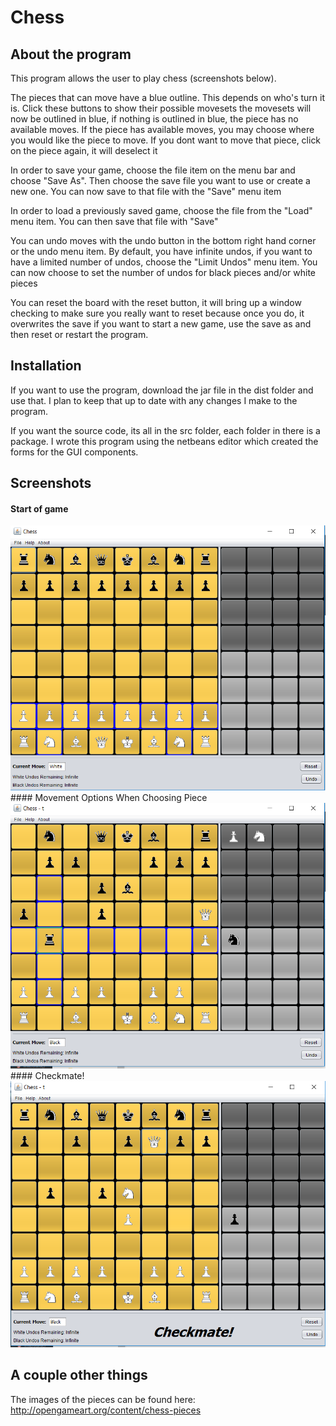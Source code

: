 # Chess

## About the program

This program allows the user to play chess (screenshots below).

The pieces that can move have a blue outline. This depends on who's turn it is. Click these buttons to show their possible movesets the movesets will now be outlined in blue, if nothing is outlined in blue, the piece has no available moves. If the piece has available moves, you may choose where you would like the piece to move. If you dont want to move that piece, click on the piece again, it will deselect it

In order to save your game, choose the file item on the menu bar and choose "Save As". Then choose the save file you want to use or create a new one. You can now save to that file with the "Save" menu item

In order to load a previously saved game, choose the file from the "Load" menu item. You can then save that file with "Save"

You can undo moves with the undo button in the bottom right hand corner or the undo menu item. By default, you have infinite undos, if you want to have a limited number of undos, choose the "Limit Undos" menu item. You can now choose to set the number of undos for black pieces and/or white pieces

You can reset the board with the reset button, it will bring up a window checking to make sure you really want to reset because once you do, it overwrites the save
if you want to start a new game, use the save as and then reset or restart the program.

## Installation
If you want to use the program, download the jar file in the dist folder and use that.  I plan to keep that up to date with any changes I make to the program.

If you want the source code, its all in the src folder, each folder in there is a package.  I wrote this program using the netbeans editor which created the forms for the GUI components.

## Screenshots
#### Start of game
<img src="screenshots/Start.png" alt="Start of Game">
#### Movement Options When Choosing Piece
<img src="screenshots/rook.png" alt="Demonstrate Rook Movement Options">
#### Checkmate!
<img src="screenshots/checkmate.png" alt="Checkmate">

## A couple other things
The images of the pieces can be found here: http://opengameart.org/content/chess-pieces
